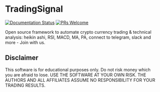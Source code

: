 # TradingSignal
[![Documentation Status](https://img.shields.io/badge/docs-welcome-brightgreen.svg?style=flat-square)]()
[![PRs Welcome](https://img.shields.io/badge/PRs-welcome-brightgreen.svg?style=flat-square)](https://github.com/TradingSignal/TradingSignal/projects/1)

Open source framework to automate crypto currency trading &amp; technical analysis: heikin ashi, RSI, MACD, MA, PA, connect to telegram, slack and more - Join with us.

## Disclaimer

This software is for educational purposes only. Do not risk money which
you are afraid to lose. USE THE SOFTWARE AT YOUR OWN RISK. THE AUTHORS
AND ALL AFFILIATES ASSUME NO RESPONSIBILITY FOR YOUR TRADING RESULTS.